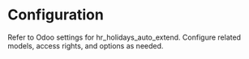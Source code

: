 # Configuration

Refer to Odoo settings for hr_holidays_auto_extend. Configure related models, access rights, and options as needed.
